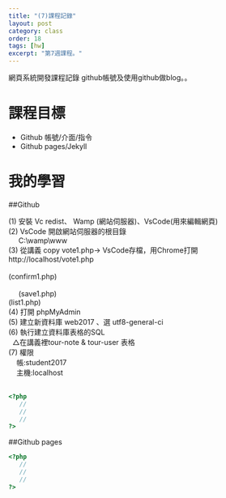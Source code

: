 ```yaml
---
title: "(7)課程記錄"
layout: post
category: class
order: 18
tags: [hw]
excerpt: "第7週課程。"
---
```

網頁系統開發課程記錄
github帳號及使用github做blog。。

# 課程目標
- Github 帳號/介面/指令
- Github pages/Jekyll

# 我的學習

##Github

(1) 安裝 Vc redist、 Wamp (網站伺服器)、VsCode(用來編輯網頁) <br>
(2) VsCode 開啟網站伺服器的根目錄 <br>
      C:\\wamp\\www <br>
(3) 從講義 copy vote1.php→ VsCode存檔，用Chrome打開  http://localhost/vote1.php <br>    
      (confirm1.php)<br>   
      (save1.php)<br>
      (list1.php)<br>
(4) 打開 phpMyAdmin<br>
(5) 建立新資料庫 web2017 、選 utf8-general-ci <br>
(6) 執行建立資料庫表格的SQL<br>
   △在講義裡tour-note & tour-user 表格<br>
(7) 權限 <br>
     帳:student2017<br>
     主機:localhost<br>
      

```php
<?php
   //
   //
   //
?>
```
##Github pages

```php
<?php
   //
   //
   //
?>
```


[1]: https://github.com/        "GitHub"
[2]: https://pages.github.com/  "GitHub Pages"
[3]: https://jekyllrb.com/      "Jekyll"
[4]: http://markdown.tw         "Markdown文件"
[5]: http://dillinger.io/       "Dillinger"








